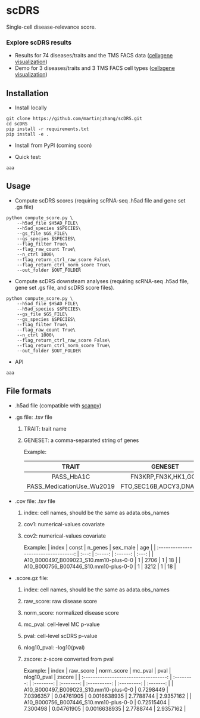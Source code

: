 # scDRS
Single-cell disease-relevance score.

### Explore scDRS results
- Results for 74 diseases/traits and the TMS FACS data ([cellxgene visualization](https://scdrs-tms-facs.herokuapp.com/))
- Demo for 3 diseases/traits and 3 TMS FACS cell types ([cellxgene visualization](https://scdrs-demo.herokuapp.com/))

## Installation
- Install locally 
```
git clone https://github.com/martinjzhang/scDRS.git
cd scDRS
pip install -r requirements.txt
pip install -e .
```
- Install from PyPI (coming soon)

- Quick test:
```
aaa
```

## Usage 
- Compute scDRS scores (requiring scRNA-seq .h5ad file and gene set .gs file)
```
python compute_score.py \
    --h5ad_file $H5AD_FILE\
    --h5ad_species $SPECIES\
    --gs_file $GS_FILE\
    --gs_species $SPECIES\
    --flag_filter True\
    --flag_raw_count True\
    --n_ctrl 1000\
    --flag_return_ctrl_raw_score False\
    --flag_return_ctrl_norm_score True\
    --out_folder $OUT_FOLDER
```

- Compute scDRS downsteam analyses (requiring scRNA-seq .h5ad file, gene set .gs file, and scDRS score files). 
```
python compute_score.py \
    --h5ad_file $H5AD_FILE\
    --h5ad_species $SPECIES\
    --gs_file $GS_FILE\
    --gs_species $SPECIES\
    --flag_filter True\
    --flag_raw_count True\
    --n_ctrl 1000\
    --flag_return_ctrl_raw_score False\
    --flag_return_ctrl_norm_score True\
    --out_folder $OUT_FOLDER
```

- API
```
aaa
```

## File formats
- .h5ad file (compatible with [scanpy](https://scanpy.readthedocs.io/en/stable/index.html))

- .gs file: .tsv file

    1. TRAIT: trait name
    2. GENESET: a comma-separated string of genes 

        Example:
    
        |           TRAIT           |         GENESET          |
        | :-----------------------: | :----------------------: |
        |        PASS_HbA1C         |   FN3KRP,FN3K,HK1,GCK    |
        | PASS_MedicationUse_Wu2019 | FTO,SEC16B,ADCY3,DNAJC27 |
            
- .cov file: .tsv file

    1. index: cell names, should be the same as adata.obs_names
    2. cov1: numerical-values covariate
    3. cov2: numerical-values covariate

        Example:
        |                 index                 | const | n_genes | sex_male |  age  |
        | :-----------------------------------: | :---: | :-----: | :------: | :---: |
        | A10_B000497_B009023_S10.mm10-plus-0-0 |   1   |  2706   |    1     |  18   |
        | A10_B000756_B007446_S10.mm10-plus-0-0 |   1   |  3212   |    1     |  18   |
  
- .score.gz file:
 
    1. index: cell names, should be the same as adata.obs_names
    2. raw_score: raw disease score
    3. norm_score: normalized disease score
    3. mc_pval: cell-level MC p-value
    3. pval: cell-level scDRS p-value
    3. nlog10_pval: -log10(pval)
    3. zscore: z-score converted from pval

        Example:
        |                 index                 | raw_score  | norm_score |  mc_pval   |     pval     | nlog10_pval |  zscore   |
        | :-----------------------------------: | :--------: | :--------: | :--------: | :----------: | :---------: | :-------: |
        | A10_B000497_B009023_S10.mm10-plus-0-0 | 0.7298449  | 7.0396357  | 0.04761905 | 0.0016638935 |  2.7788744  | 2.9357162 |
        | A10_B000756_B007446_S10.mm10-plus-0-0 | 0.72515404 |  7.300498  | 0.04761905 | 0.0016638935 |  2.7788744  | 2.9357162 |
